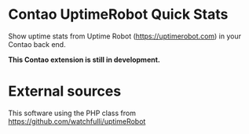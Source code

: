 # Contao UptimeRobot Quick Stats

Show uptime stats from Uptime Robot (https://uptimerobot.com) in your Contao back end.

**This Contao extension is still in development.**


# External sources

This software using the PHP class from https://github.com/watchfulli/uptimeRobot

